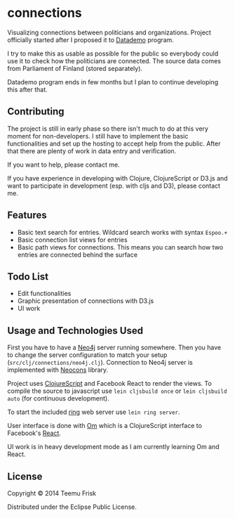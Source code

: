 # connections

Visualizing connections between politicians and organizations.
Project officially started after I proposed it to [Datademo](http://datademo.fi) program.

I try to make this as usable as possible for the public so everybody could
use it to check how the politicians are connected. The source data comes
from Parliament of Finland (stored separately).

Datademo program ends in few months but I plan to continue developing this after that.

## Contributing

The project is still in early phase so there isn't much to do at this very
moment for non-developers. I still have to implement the basic
functionalities and set up the hosting to accept help from the public.
After that there are plenty of work in data entry and verification.

If you want to help, please contact me.

If you have experience in developing with Clojure, ClojureScript or
D3.js and want to participate in development (esp. with cljs and D3),
please contact me.

## Features

* Basic text search for entries. Wildcard search works with syntax <code>Espoo.+</code>
* Basic connection list views for entries
* Basic path views for connections. This means you can search how two entries are connected behind the surface

## Todo List

* Edit functionalities
* Graphic presentation of connections with D3.js
* UI work

## Usage and Technologies Used

First you have to have a [Neo4j](http://www.neo4j.org) server running somewhere.
Then you have to change the server configuration to match your setup (<code>src/clj/connections/neo4j.clj</code>).
Connection to Neo4j server is implemented with [Neocons](http://clojureneo4j.info) library.

Project uses [ClojureScript](https://github.com/clojure/clojurescript) and Facebook React to render the views.
To compile the source to javascript use <code>lein cljsbuild once</code> or <code>lein cljsbuild auto</code> (for continuous development).

To start the included [ring](https://github.com/ring-clojure/ring) web server use <code>lein ring server</code>.

User interface is done with [Om](https://github.com/swannodette/om) which is a ClojureScript interface to Facebook's [React](https://facebook.github.io/react/).

UI work is in heavy development mode as I am currently learning Om and React.

## License

Copyright © 2014 Teemu Frisk

Distributed under the Eclipse Public License.
